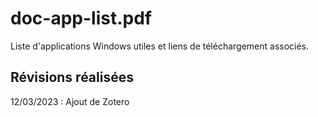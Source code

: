 # doc-app-list.pdf
Liste d'applications Windows utiles et liens de téléchargement associés.

## Révisions réalisées

12/03/2023 : Ajout de Zotero
